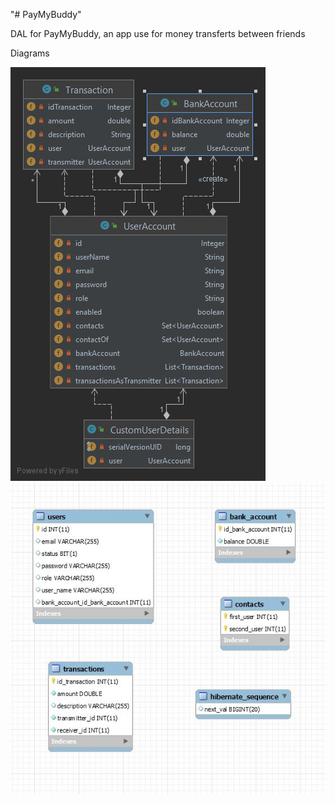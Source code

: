"# PayMyBuddy" 

DAL for PayMyBuddy, an app use for money transferts between friends

Diagrams

![UML](diagrammeDeClasse%20.png)
![UML](modelePhysiqueDeDonnees.JPG)
</br>
</br>
